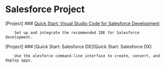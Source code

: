 # Salesforce Project

[Project] ### [Quick Start: Visual Studio Code for Salesforce Development](https://trailhead.salesforce.com/content/learn/projects/quickstart-vscode-salesforce?trailmix_creator_id=rodrigolucas&trailmix_slug=salesforce-dx-and-visual-studio-code)

        Set up and integrate the recommended IDE for Salesforce development.

[Project] ### [Quick Start: Salesforce DX](Quick Start: Salesforce DX)

        Use the alesforce command-line interface to create, convert, and deploy apps.


